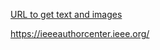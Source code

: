 [URL to get text and images](http://vlabs.iitkgp.ernet.in/be/index.html)

https://ieeeauthorcenter.ieee.org/